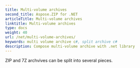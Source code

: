 ```yaml
---
title: Multi-volume archives
second_title: Aspose.ZIP for .NET
articleTitle: Multi-volume archives
linktitle: Multi-volume archives
type: docs
weight: 40
url: /net/multi-volume-archives/
keywords: multi volume archive c#, split archive c#
description: Compose multi-volume archive with .net library
---
```


ZIP and 7Z archvives can be split into several pieces.